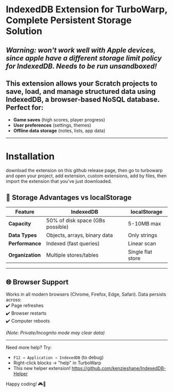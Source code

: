 # **IndexedDB Extension for TurboWarp, Complete Persistent Storage Solution**  
*Warning: won't work well with Apple devices, since apple have a different storage limit policy for IndexedDB. Needs to be run unsandboxed!* 
---
## This extension allows your Scratch projects to **save, load, and manage structured data** using **IndexedDB**, a browser-based NoSQL database. Perfect for:  

- **Game saves** (high scores, player progress)  
- **User preferences** (settings, themes)  
- **Offline data storage** (notes, lists, app data)  
---
# Installation

download the extension on this github release page, then go to turbowarp and open your project, add extension, custom extensions, add by files, then import the extension that you've just downloaded. 

## 💾 **Storage Advantages vs localStorage**  
| Feature | IndexedDB | localStorage |
|---------|-----------|--------------|
| **Capacity** | 50% of disk space (GBs possible) | 5-10MB max |
| **Data Types** | Objects, arrays, binary data | Only strings |
| **Performance** | Indexed (fast queries) | Linear scan |
| **Organization** | Multiple stores/tables | Single flat store |

---

## 🌐 **Browser Support**  
Works in all modern browsers (Chrome, Firefox, Edge, Safari). Data persists across:  
✔️ Page refreshes  
✔️ Browser restarts  
✔️ Computer reboots  

*(Note: Private/Incognito mode may clear data)*  

---

Need more help? Try:  
- `F12 → Application → IndexedDB` (to debug)  
- Right-click blocks → "help" in TurboWarp
- This new helper extension! https://github.com/kenzieshane/IndexedDB-Helper

Happy coding! 🎮💾
